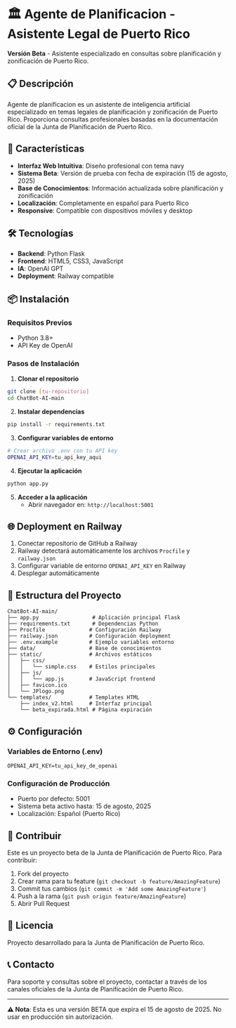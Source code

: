 # 🏛️ Agente de Planificacion - Asistente Legal de Puerto Rico

**Versión Beta** - Asistente especializado en consultas sobre planificación y zonificación de Puerto Rico.

## 📋 Descripción

Agente de planificacion es un asistente de inteligencia artificial especializado en temas legales de planificación y zonificación de Puerto Rico. Proporciona consultas profesionales basadas en la documentación oficial de la Junta de Planificación de Puerto Rico.

## 🚀 Características

- **Interfaz Web Intuitiva**: Diseño profesional con tema navy
- **Sistema Beta**: Versión de prueba con fecha de expiración (15 de agosto, 2025)
- **Base de Conocimientos**: Información actualizada sobre planificación y zonificación
- **Localización**: Completamente en español para Puerto Rico
- **Responsive**: Compatible con dispositivos móviles y desktop

## 🛠️ Tecnologías

- **Backend**: Python Flask
- **Frontend**: HTML5, CSS3, JavaScript
- **IA**: OpenAI GPT
- **Deployment**: Railway compatible

## 📦 Instalación

### Requisitos Previos
- Python 3.8+
- API Key de OpenAI

### Pasos de Instalación

1. **Clonar el repositorio**
```bash
git clone [tu-repositorio]
cd ChatBot-AI-main
```

2. **Instalar dependencias**
```bash
pip install -r requirements.txt
```

3. **Configurar variables de entorno**
```bash
# Crear archivo .env con tu API key
OPENAI_API_KEY=tu_api_key_aqui
```

4. **Ejecutar la aplicación**
```bash
python app.py
```

5. **Acceder a la aplicación**
   - Abrir navegador en: `http://localhost:5001`

## 🌐 Deployment en Railway

1. Conectar repositorio de GitHub a Railway
2. Railway detectará automáticamente los archivos `Procfile` y `railway.json`
3. Configurar variable de entorno `OPENAI_API_KEY` en Railway
4. Desplegar automáticamente

## 📁 Estructura del Proyecto

```
ChatBot-AI-main/
├── app.py                 # Aplicación principal Flask
├── requirements.txt       # Dependencias Python
├── Procfile              # Configuración Railway
├── railway.json          # Configuración deployment
├── .env.example          # Ejemplo variables entorno
├── data/                 # Base de conocimientos
├── static/               # Archivos estáticos
│   ├── css/
│   │   └── simple.css    # Estilos principales
│   ├── js/
│   │   └── app.js        # JavaScript frontend
│   ├── favicon.ico
│   └── JPlogo.png
└── templates/            # Templates HTML
    ├── index_v2.html     # Interfaz principal
    └── beta_expirada.html # Página expiración
```

## ⚙️ Configuración

### Variables de Entorno (.env)
```env
OPENAI_API_KEY=tu_api_key_de_openai
```

### Configuración de Producción
- Puerto por defecto: 5001
- Sistema beta activo hasta: 15 de agosto, 2025
- Localización: Español (Puerto Rico)

## 🤝 Contribuir

Este es un proyecto beta de la Junta de Planificación de Puerto Rico. Para contribuir:

1. Fork del proyecto
2. Crear rama para tu feature (`git checkout -b feature/AmazingFeature`)
3. Commit tus cambios (`git commit -m 'Add some AmazingFeature'`)
4. Push a la rama (`git push origin feature/AmazingFeature`)
5. Abrir Pull Request

## 📄 Licencia

Proyecto desarrollado para la Junta de Planificación de Puerto Rico.

## 📞 Contacto

Para soporte y consultas sobre el proyecto, contactar a través de los canales oficiales de la Junta de Planificación de Puerto Rico.

---

**⚠️ Nota**: Esta es una versión BETA que expira el 15 de agosto de 2025. No usar en producción sin autorización.
